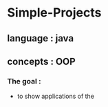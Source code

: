 # Simple-Projects
## language : java <br />
## concepts : OOP  <br >
### The goal : 
- to show applications of the 
